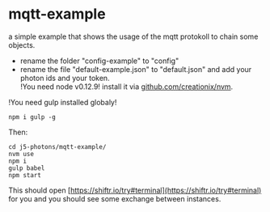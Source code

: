 mqtt-example
============

a simple example that shows the usage of the mqtt protokoll to chain some objects.  

- rename the folder "config-example" to "config"
- rename the file "default-example.json" to "default.json" and add your photon ids and your token.  
!You need node v0.12.9! install it via [github.com/creationix/nvm](https://github.com/creationix/nvm).  

!You need gulp installed globaly!  

    npm i gulp -g

Then:  

    cd j5-photons/mqtt-example/
    nvm use
    npm i
    gulp babel
    npm start

This should open [https://shiftr.io/try#terminal](https://shiftr.io/try#terminal) for you and you should see some exchange between instances.  